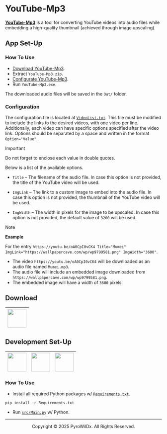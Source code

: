 # YouTube-Mp3

[**YouTube-Mp3**](https://github.com/PyroWilDx/YouTube-Mp3/) is a tool for converting YouTube videos into audio files while embedding a high-quality thumbnail (achieved through image upscaling).

## App Set-Up

### How To Use

- [Download YouTube-Mp3](#download).
- Extract `YouTube-Mp3.zip`.
- [Configurate YouTube-Mp3](#configuration).
- Run `YouTube-Mp3.exe`.

The downloaded audio files will be saved in the `Out/` folder.

### Configuration

The configuration file is located at [`VideoList.txt`](./VideoList.txt). This file must be modified to include the links to the desired videos, with one video per line. Additionally, each video can have specific options specified after the video link. Options should be separated by a space and written in the format `Option="Value"`.

> [!IMPORTANT]
> Do not forget to enclose each value in double quotes.

Below is a list of the available options.

- `Title` &ndash; The filename of the audio file. In case this option is not provided, the title of the YouTube video will be used.

- `ImgLink` &ndash; The link to a custom image to embed into the audio file. In case this option is not provided, the thumbnail of the YouTube video will be used.

- `ImgWidth` &ndash; The width in pixels for the image to be upscaled. In case this option is not provided, the default value of `3200` will be used.

> [!NOTE]
> **Example**
>
> For the entry `https://youtu.be/oA0CpI0vCK4 Title="Mumei" ImgLink="https://wallpapercave.com/wp/wp9799581.png" ImgWidth="3600"`.
> - The video `https://youtu.be/oA0CpI0vCK4` will be downloaded as an audio file named `Mumei.mp3`.
> - The audio file will include an embedded image downloaded from `https://wallpapercave.com/wp/wp9799581.png`.
> - The embedded image will have a width of `3600` pixels.

## Download

<div align="center">

| [<img src="https://cdn.jsdelivr.net/gh/devicons/devicon@latest/icons/windows8/windows8-original.svg" width="60"/>](https://www.mediafire.com/file/1f6n234zxkrw4e6/YouTube-Mp3.zip/) |
|---|

</div>

## Development Set-Up

<div align="center">

| [<img src="https://cdn.jsdelivr.net/gh/devicons/devicon@latest/icons/python/python-original.svg" width="60"/>](https://www.python.org/) | [<img src="https://cdn.jsdelivr.net/gh/devicons/devicon@latest/icons/pycharm/pycharm-original.svg" width="60"/>](https://www.jetbrains.com/pycharm/) | [<img src="https://cdn.jsdelivr.net/gh/devicons/devicon@latest/icons/windows8/windows8-original.svg" width="60"/>](https://www.microsoft.com/windows/) |
|---|---|---|

</div>

### How To Use

- Install all required Python packages w/ [```Requirements.txt```](./Requirements.txt).

```
pip install -r Requirements.txt
```

- Run [```src/Main.py```](src/Main.py) w/ Python.

---

<div align="center">
  Copyright &#169; 2025 PyroWilDx. All Rights Reserved.
</div>
